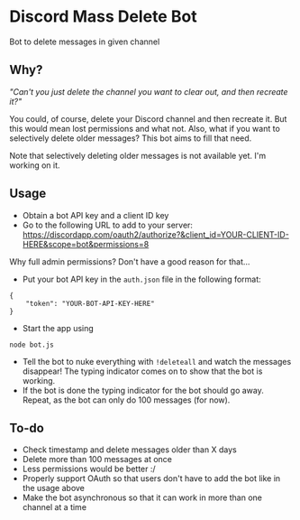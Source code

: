 # Discord Mass Delete Bot

Bot to delete messages in given channel

## Why?

*"Can't you just delete the channel you want to clear out, and then recreate it?"*

You could, of course, delete your Discord channel and then recreate it. But this would mean lost permissions and what not. Also, what if you want to selectively delete older messages? This bot aims to fill that need.

Note that selectively deleting older messages is not available yet. I'm working on it.

## Usage

 - Obtain a bot API key and a client ID key
 - Go to the following URL to add to your server: https://discordapp.com/oauth2/authorize?&client_id=YOUR-CLIENT-ID-HERE&scope=bot&permissions=8

Why full admin permissions? Don't have a good reason for that...

 - Put your bot API key in the `auth.json` file in the following format:

```
{
    "token": "YOUR-BOT-API-KEY-HERE"
}
```

 - Start the app using

```
node bot.js
```

 - Tell the bot to nuke everything with `!deleteall` and watch the messages disappear! The typing indicator comes on to show that the bot is working.
 - If the bot is done the typing indicator for the bot should go away. Repeat, as the bot can only do 100 messages (for now).

## To-do

 - Check timestamp and delete messages older than X days
 - Delete more than 100 messages at once
 - Less permissions would be better :/
 - Properly support OAuth so that users don't have to add the bot like in the usage above
 - Make the bot asynchronous so that it can work in more than one channel at a time